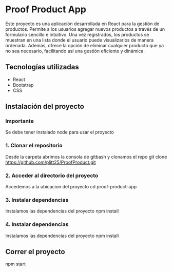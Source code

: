 # Proof Product App

Este proyecto es una aplicación desarrollada en React para la gestión de productos. Permite a los usuarios agregar nuevos productos a través de un formulario sencillo e intuitivo. Una vez registrados, los productos se muestran en una lista donde el usuario puede visualizarlos de manera ordenada. Además, ofrece la opción de eliminar cualquier producto que ya no sea necesario, facilitando así una gestión eficiente y dinámica.

## Tecnologías utilizadas

- React
- Bootstrap
- CSS

## Instalación del proyecto

### Importante
Se debe tener instalado node para usar el proyecto

### 1. Clonar el repositorio
Desde la carpeta abrimos la consola de gitbash y clonamos el repo
git clone https://github.com/plitt25/ProofProduct.git

### 2. Acceder al directorio del proyecto
Accedemos a la ubicacion del proyecto
cd proof-product-app

### 3. Instalar dependencias
Instalamos las dependencias del proyecto
npm install

### 4. Instalar dependencias
Instalamos las dependencias del proyecto
npm install

## Correr el proyecto
npm start






